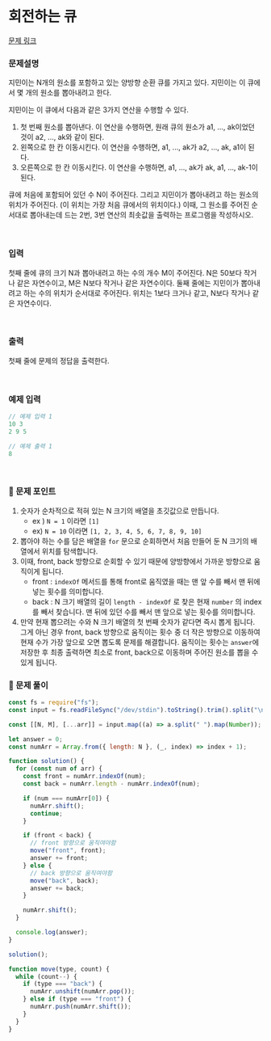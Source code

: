 # **회전하는 큐**

[문제 링크](https://www.acmicpc.net/problem/1021)

### 문제설명

지민이는 N개의 원소를 포함하고 있는 양방향 순환 큐를 가지고 있다. 지민이는 이 큐에서 몇 개의 원소를 뽑아내려고 한다.

지민이는 이 큐에서 다음과 같은 3가지 연산을 수행할 수 있다.

1. 첫 번째 원소를 뽑아낸다. 이 연산을 수행하면, 원래 큐의 원소가 a1, ..., ak이었던 것이 a2, ..., ak와 같이 된다.
2. 왼쪽으로 한 칸 이동시킨다. 이 연산을 수행하면, a1, ..., ak가 a2, ..., ak, a1이 된다.
3. 오른쪽으로 한 칸 이동시킨다. 이 연산을 수행하면, a1, ..., ak가 ak, a1, ..., ak-1이 된다.

큐에 처음에 포함되어 있던 수 N이 주어진다. 그리고 지민이가 뽑아내려고 하는 원소의 위치가 주어진다. (이 위치는 가장 처음 큐에서의 위치이다.) 이때, 그 원소를 주어진 순서대로 뽑아내는데 드는 2번, 3번 연산의 최솟값을 출력하는 프로그램을 작성하시오.

<br/>

### 입력

첫째 줄에 큐의 크기 N과 뽑아내려고 하는 수의 개수 M이 주어진다. N은 50보다 작거나 같은 자연수이고, M은 N보다 작거나 같은 자연수이다. 둘째 줄에는 지민이가 뽑아내려고 하는 수의 위치가 순서대로 주어진다. 위치는 1보다 크거나 같고, N보다 작거나 같은 자연수이다.

<br/>

### 출력

첫째 줄에 문제의 정답을 출력한다.

<br/>

### 예제 입력

```jsx
// 예제 입력 1
10 3
2 9 5

// 예제 출력 1
8
```

<br/>

### 📕 문제 포인트

1. 숫자가 순차적으로 적혀 있는 N 크기의 배열을 초깃값으로 만듭니다.
   - ex ) `N = 1` 이라면 `[1]`
   - ex) `N = 10` 이라면 `[1, 2, 3, 4, 5, 6, 7, 8, 9, 10]`
2. 뽑아야 하는 수를 담은 배열을 `for` 문으로 순회하면서 처음 만들어 둔 N 크기의 배열에서 위치를 탐색합니다.
3. 이때, front, back 방향으로 순회할 수 있기 때문에 양방향에서 가까운 방향으로 움직이게 됩니다.
   - front : `indexOf` 메서드를 통해 front로 움직였을 때는 맨 앞 수를 빼서 맨 뒤에 넣는 횟수를 의미합니다.
   - back : N 크기 배열의 길이 `length - indexOf` 로 찾은 현재 `number` 의 index를 빼서 찾습니다. 맨 뒤에 있던 수를 빼서 맨 앞으로 넣는 횟수를 의미합니다.
4. 만약 현재 뽑으려는 수와 N 크기 배열의 첫 번째 숫자가 같다면 즉시 뽑게 됩니다. 그게 아닌 경우 front, back 방향으로 움직이는 횟수 중 더 작은 방향으로 이동하여 현재 수가 가장 앞으로 오면 뽑도록 문제를 해결합니다. 움직이는 횟수는 `answer`에 저장한 후 최종 출력하면 최소로 front, back으로 이동하며 주어진 원소를 뽑을 수 있게 됩니다.

### 📝 문제 풀이

```js
const fs = require("fs");
const input = fs.readFileSync("/dev/stdin").toString().trim().split("\n");

const [[N, M], [...arr]] = input.map((a) => a.split(" ").map(Number));

let answer = 0;
const numArr = Array.from({ length: N }, (_, index) => index + 1);

function solution() {
  for (const num of arr) {
    const front = numArr.indexOf(num);
    const back = numArr.length - numArr.indexOf(num);

    if (num === numArr[0]) {
      numArr.shift();
      continue;
    }

    if (front < back) {
      // front 방향으로 움직여야함
      move("front", front);
      answer += front;
    } else {
      // back 방향으로 움직여야함
      move("back", back);
      answer += back;
    }

    numArr.shift();
  }

  console.log(answer);
}

solution();

function move(type, count) {
  while (count--) {
    if (type === "back") {
      numArr.unshift(numArr.pop());
    } else if (type === "front") {
      numArr.push(numArr.shift());
    }
  }
}
```
